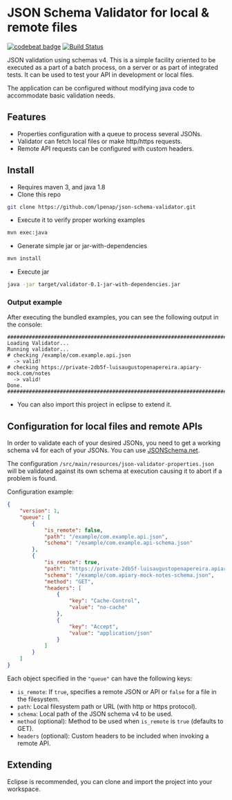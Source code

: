 # JSON Schema Validator for local & remote files
[![codebeat badge](https://codebeat.co/badges/02872181-0b92-4c56-b844-edc41724b6a8)](https://codebeat.co/projects/github-com-lpenap-json-schema-validator)
[![Build Status](https://travis-ci.org/lpenap/json-schema-validator.svg?branch=master)](https://travis-ci.org/lpenap/json-schema-validator)

JSON validation using schemas v4. This is a simple facility oriented to be executed
as a part of a batch process, on a server or as part of integrated tests. It can be used to
test your API in development or local files.

The application can be configured without modifying java code to accommodate basic
validation needs.

## Features
* Properties configuration with a queue to process several JSONs.
* Validator can fetch local files or make http/https requests.
* Remote API requests can be configured with custom headers.

## Install
* Requires maven 3, and java 1.8
* Clone this repo
```bash
git clone https://github.com/lpenap/json-schema-validator.git
```
* Execute it to verify proper working examples
```bash
mvn exec:java
```
* Generate simple jar or jar-with-dependencies
```bash
mvn install
```
* Execute jar
```bash
java -jar target/validator-0.1-jar-with-dependencies.jar
```

### Output example
After executing the bundled examples, you can see the following output in the console:
```
###############################################################################
Loading Validator...
Running validator...
# checking /example/com.example.api.json
  -> valid!
# checking https://private-2db5f-luisaugustopenapereira.apiary-mock.com/notes
  -> valid!
Done.
###############################################################################
```

* You can also import this project in eclipse to extend it.

## Configuration for local files and remote APIs
In order to validate each of your desired JSONs, you need to get a working
schema v4 for each of your JSONs. You can use [JSONSchema.net](http://jsonschema.net/#/).

The configuration `/src/main/resources/json-validator-properties.json` will be validated against its own schema at execution causing it to abort if a problem is found.

Configuration example:
```JSON
{
	"version": 1,
	"queue": [
		{
			"is_remote": false,
			"path": "/example/com.example.api.json",
			"schema": "/example/com.example.api-schema.json"
		},
		{
			"is_remote": true,
			"path": "https://private-2db5f-luisaugustopenapereira.apiary-mock.com/notes",
			"schema": "/example/com.apiary-mock-notes-schema.json",
			"method": "GET",
			"headers": [
				{
					"key": "Cache-Control",
					"value": "no-cache"
				},
				{
					"key": "Accept",
					"value": "application/json"
				}
			]
		}
	]
}
```

Each object specified in the `"queue"` can have the following keys:
* `is_remote`: If `true`, specifies a remote JSON or API or `false` for a file in the filesystem.
* `path`: Local filesystem path or URL (with http or https protocol).
* `schema`: Local path of the JSON schema v4 to be used.
* `method` (optional): Method to be used when `is_remote` is `true` (defaults to GET).
* `headers` (optional): Custom headers to be included when invoking a remote API.

## Extending
Eclipse is recommended, you can clone and import the project into your workspace.
